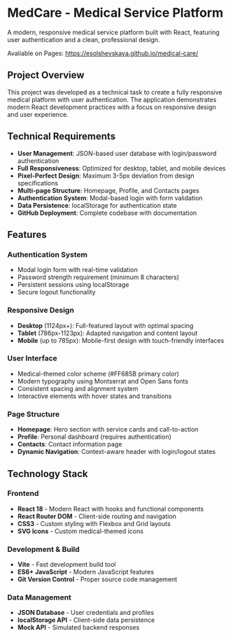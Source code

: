 # MedCare - Medical Service Platform

A modern, responsive medical service platform built with React, featuring user authentication and a clean, professional design.

Avaliable on Pages: https://esolshevskaya.github.io/medical-care/

## Project Overview

This project was developed as a technical task to create a fully responsive medical platform with user authentication. The application demonstrates modern React development practices with a focus on responsive design and user experience.

## Technical Requirements

- **User Management**: JSON-based user database with login/password authentication
- **Full Responsiveness**: Optimized for desktop, tablet, and mobile devices
- **Pixel-Perfect Design**: Maximum 3-5px deviation from design specifications
- **Multi-page Structure**: Homepage, Profile, and Contacts pages
- **Authentication System**: Modal-based login with form validation
- **Data Persistence**: localStorage for authentication state
- **GitHub Deployment**: Complete codebase with documentation

## Features

### Authentication System
- Modal login form with real-time validation
- Password strength requirement (minimum 8 characters)
- Persistent sessions using localStorage
- Secure logout functionality

### Responsive Design
- **Desktop** (1124px+): Full-featured layout with optimal spacing
- **Tablet** (786px-1123px): Adapted navigation and content layout
- **Mobile** (up to 785px): Mobile-first design with touch-friendly interfaces

### User Interface
- Medical-themed color scheme (#FF685B primary color)
- Modern typography using Montserrat and Open Sans fonts
- Consistent spacing and alignment system
- Interactive elements with hover states and transitions

### Page Structure
- **Homepage**: Hero section with service cards and call-to-action
- **Profile**: Personal dashboard (requires authentication)
- **Contacts**: Contact information page
- **Dynamic Navigation**: Context-aware header with login/logout states

## Technology Stack

### Frontend
- **React 18** - Modern React with hooks and functional components
- **React Router DOM** - Client-side routing and navigation
- **CSS3** - Custom styling with Flexbox and Grid layouts
- **SVG Icons** - Custom medical-themed icons

### Development & Build
- **Vite** - Fast development build tool
- **ES6+ JavaScript** - Modern JavaScript features
- **Git Version Control** - Proper source code management

### Data Management
- **JSON Database** - User credentials and profiles
- **localStorage API** - Client-side data persistence
- **Mock API** - Simulated backend responses
